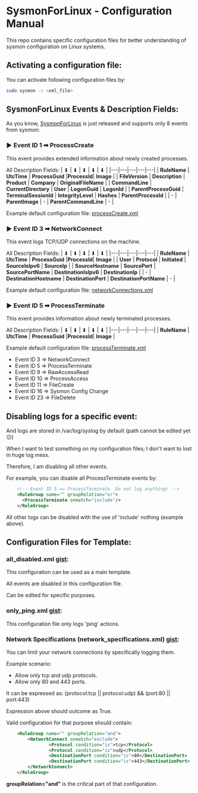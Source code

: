 # SysmonForLinux - Configuration Manual
This repo contains specific configuration files for better understanding of sysmon configuration on Linux systems.

## Activating a configuration file:
You can activate following configuration files by:
```bash
sudo sysmon -c <xml_file>
```
## SysmonForLinux Events & Description Fields:
As you know, [SysmonForLinux](https://github.com/Sysinternals/SysmonForLinux) is just released and supports only 8 events from sysmon:

### ▶ Event ID 1 ➡ ProcessCreate
This event provides extended information about newly created processes.

All Description Fields:
| ⬇  | ⬇  | ⬇  | ⬇  |  ⬇ |
|---|---|---|---|---|
| **RuleName**  |  **UtcTime** |  **ProcessGuid** |**ProcessId**|  **Image** |
|  **FileVersion** |  **Description** |  **Product** |  **Company** | **OriginalFileName**  |
| **CommandLine**  | **CurrentDirectory**  |  **User** | **LogonGuid**  | **LogonId**  |
| **ParentProcessGuid** | **TerminalSessionId**  |  **IntegrityLevel** | **Hashes**  | **ParentProcessId**  |
| - | **ParentImage**  |  - | **ParentCommandLine**  | -  |

Example default configuration file: [processCreate.xml](https://github.com/oz9un/SysmonForLinux-Manual/blob/main/Description%20Field%20Examples/processCreate.xml)


### ▶ Event ID 3 ➡ NetworkConnect
This event logs TCP/UDP connections on the machine. 

All Description Fields:
| ⬇  | ⬇  | ⬇  | ⬇  |  ⬇ |
|---|---|---|---|---|
| **RuleName**  |  **UtcTime** |  **ProcessGuid** |**ProcessId**|  **Image** |
|  **User** |  **Protocol** |  **Initiated** |  **SourceIsIpv6** | **SourceIp**  |
| **SourceHostname**  | **SourcePort**  |  **SourcePortName** | **DestinationIsIpv6**  | **DestinationIp**  |
| -  | **DestinationHostname**  |  **DestinationPort** | **DestinationPortName**  | -  |

Example default configuration file: [networkConnections.xml](https://github.com/oz9un/SysmonForLinux-Manual/blob/main/Description%20Field%20Examples/networkConnections.xml)

### ▶ Event ID 5 ➡ ProcessTerminate
This event provides information about newly terminated processes.

All Description Fields:
| ⬇  | ⬇  | ⬇  | ⬇  |  ⬇ |
|---|---|---|---|---|
| **RuleName**  |  **UtcTime** |  **ProcessGuid** |**ProcessId**|  **Image** |

Example default configuration file: [processTerminate.xml](https://github.com/oz9un/SysmonForLinux-Manual/blob/main/Description%20Field%20Examples/processTerminate.xml)

- Event ID 3  => NetworkConnect
- Event ID 5  => ProcessTerminate
- Event ID 9  => RawAccessRead
- Event ID 10 => ProcessAccess
- Event ID 11 => FileCreate
- Event ID 16 => Sysmon Config Change
- Event ID 23 => FileDelete


## Disabling logs for a specific event:
And logs are stored in /var/log/syslog by default (path cannot be edited yet 😑)

When I want to test something on my configuration files; I don't want to lost in huge log mess.

Therefore, I am disabling all other events.

For example, you can disable all ProcessTerminate events by:

```xml
    <!-- Event ID 5 == ProcessTerminate. Do not log anything! -->
    <RuleGroup name="" groupRelation="or">
      <ProcessTerminate onmatch="include"/>
    </RuleGroup>
```
All other logs can be disabled with the use of 'include' nothing (example above).

## Configuration Files for Template:
### all_disabled.xml [gist](https://gist.github.com/oz9un/95bda6a6c8be54df1a976a93eb6b8308):
This configuration can be used as a main template. 

All events are disabled in this configuration file.

Can be edited for specific purposes.

### only_ping.xml [gist](https://gist.github.com/oz9un/534a161a377f82f4d8d69dcba3e00ce0):
This configuration file only logs 'ping' actions.

### Network Specifications (network_specifications.xml) [gist](https://gist.github.com/oz9un/079114d034fb93d6dce22e1d0441d2cc):
You can limit your network connections by specifically logging them.

Example scenario:
- Allow only tcp and udp protocols.
- Allow only 80 and 443 ports.

It can be expressed as: (protocol:tcp || protocol:udp) && (port:80 || port:443) 

Expression above should outcome as True.

Valid configuration for that purpose should contain:
```xml
    <RuleGroup name="" groupRelation="and">
        <NetworkConnect onmatch="exclude">
                <Protocol condition="is">tcp</Protocol>
                <Protocol condition="is">udp</Protocol>
                <DestinationPort condition="is">80</DestinationPort>
                <DestinationPort condition="is">443</DestinationPort>
        </NetworkConnect>
    </RuleGroup>
```
**groupRelation="and"** is the critical part of that configuration.
